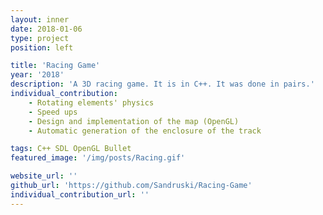 ```yaml
---
layout: inner
date: 2018-01-06
type: project
position: left

title: 'Racing Game'
year: '2018'
description: 'A 3D racing game. It is in C++. It was done in pairs.'
individual_contribution:
    - Rotating elements' physics
    - Speed ups
    - Design and implementation of the map (OpenGL)
    - Automatic generation of the enclosure of the track

tags: C++ SDL OpenGL Bullet
featured_image: '/img/posts/Racing.gif'

website_url: ''
github_url: 'https://github.com/Sandruski/Racing-Game'
individual_contribution_url: ''
---
```

